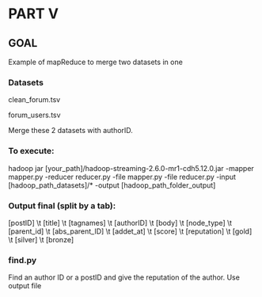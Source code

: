 # PART V
## GOAL
Example of  mapReduce to merge two datasets in one

### Datasets
clean_forum.tsv

forum_users.tsv

Merge these 2 datasets with authorID.

### To execute:
 hadoop jar [your_path]/hadoop-streaming-2.6.0-mr1-cdh5.12.0.jar -mapper mapper.py -reducer reducer.py -file mapper.py -file reducer.py -input [hadoop_path_datasets]/* -output [hadoop_path_folder_output]

### Output final (split by a tab):
[postID] \t [title] \t [tagnames] \t [authorID] \t [body] \t [node_type] \t [parent_id] \t [abs_parent_ID] \t [addet_at] \t [score] \t [reputation] \t [gold] \t [silver] \t [bronze]


### find.py
Find an author ID or a postID and give the reputation of the author. Use output file
